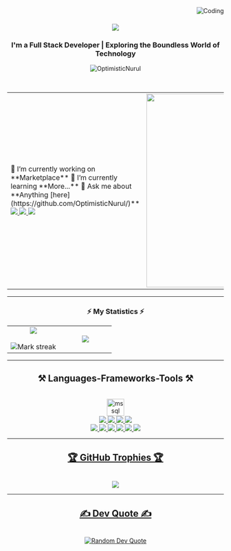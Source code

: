 <div align="center">
    <div align="center">
        <img align="right" alt="Coding"  src="https://github.com/OptimisticNurul/OptimisticNurul/blob/main/Kazi%20Md%20Nurul%20Islam.gif">
    </div>
</div>
<!-- Kazi Md Nurul Islam (OptimisticNurul) -->

<h1 align="center">
    <img src="https://readme-typing-svg.herokuapp.com/?font=Righteous&size=35&center=true&vCenter=true&width=500&height=70&duration=4000&lines=Hi+There!+👋;+I'm+Kazi+Md+Nurul+Islam!;" />
</h1>
<!-- Kazi Md Nurul Islam (OptimisticNurul) -->
<h3 align="center">I'm a Full Stack Developer | Exploring the Boundless World of Technology</h3>
<p align="center"> <img src="https://komarev.com/ghpvc/?username=OptimisticNurul&label=Profile%20views&color=0e75b6&style=flat" alt="OptimisticNurul" /> </p>
<br/>
<!-- Kazi Md Nurul Islam (OptimisticNurul) -->

<table align="center">
<tr border="none">
<td width="50%" align="left">
<!-- Kazi Md Nurul Islam (OptimisticNurul) -->
🔭 I’m currently working on **Marketplace**
<!-- Kazi Md Nurul Islam (OptimisticNurul) -->
🌱 I’m currently learning **More...**
<!-- Kazi Md Nurul Islam (OptimisticNurul) -->
💬 Ask me about **Anything [here](https://github.com/OptimisticNurul/)**
<!-- Kazi Md Nurul Islam (OptimisticNurul) -->

  <a href="mailto:info.optimisticnurul@gmail.com">
    <img src="https://img.shields.io/badge/Gmail-333333?style=for-the-badge&logo=gmail&logoColor=red" />
  </a>
  <a href="https://www.linkedin.com/in/optimisticnurul/" target="_blank">
    <img src="https://img.shields.io/badge/LinkedIn-0077B5?style=for-the-badge&logo=linkedin&logoColor=white" target="_blank" />
  </a>
  <a href="https://github.com/OptimisticNurul/" target="_blank">
     <img src="https://img.shields.io/badge/Portfolio-FF5722?style=for-the-badge&logo=todoist&logoColor=white" target="_blank" /> <!-- sqlite, safari, google-chrome are other good icon options -->
  </a>
<!-- Kazi Md Nurul Islam (OptimisticNurul) -->

</td>
<td width="50%" align="center">
<!-- Kazi Md Nurul Islam (OptimisticNurul) -->
  <img align="center" alt="Coding" width="450" src="https://repository-images.githubusercontent.com/588181932/e36ec678-7984-4cdd-8e4c-a3932772ff8e">

  
  </td>
</tr>
</table>
<!-- Kazi Md Nurul Islam (OptimisticNurul) -->
<hr/>

<h3 align="center">⚡ My Statistics ⚡</h3>
<p align="center">
<table align="center">
<tr border="none">
<td width="50%" align="center">
  <!-- Kazi Md Nurul Islam (OptimisticNurul) -->
  <img  align="center"  src="https://github-readme-stats.vercel.app/api?username=OptimisticNurul&theme=dark&show_icons=true&count_private=true" />
  <br></br>
  <img  title="🔥 Get streak stats for your profile at git.io/streak-stats" alt="Mark streak" src="https://github-readme-streak-stats.herokuapp.com/?user=OptimisticNurul&theme=dark&hide_border=false" /> 
</td>
<td width="50%" align="center">
<!-- Kazi Md Nurul Islam (OptimisticNurul) -->
  <img  align="center"  src="https://github-readme-stats.anuraghazra1.vercel.app/api/top-langs/?username=OptimisticNurul&theme=dark&hide_border=false&no-bg=true&no-frame=true&langs_count=10"/>
  <!-- Kazi Md Nurul Islam (OptimisticNurul) -->
  </td>
</tr>
</table>
<!-- Kazi Md Nurul Islam (OptimisticNurul) -->

<hr/>
<!-- Kazi Md Nurul Islam (OptimisticNurul) -->
<h2 align="center">⚒️ Languages-Frameworks-Tools ⚒️</h2>
<br/>
<div align="center">
    <a href="https://www.microsoft.com/en-us/sql-server/" target="_blank" rel="noreferrer"> <img src="https://www.svgrepo.com/show/303229/microsoft-sql-server-logo.svg" alt="mssql" width="40" height="40"/> </a> <br>
    <a href="https://www.cprogramming.com/" target="_blank" rel="noreferrer"> <img src="https://skillicons.dev/icons?i=cs" /> </a>
    <a href="https://dotnet.microsoft.com/en-us/" target="_blank" rel="noreferrer"> <img src="https://skillicons.dev/icons?i=dotnet" /> </a>
    <a href="https://nodejs.org" target="_blank" rel="noreferrer"> <img src="https://skillicons.dev/icons?i=nodejs" /> </a>
    <a href="https://www.typescriptlang.org/" target="_blank" rel="noreferrer"> <img src="https://skillicons.dev/icons?i=typescript" /> </a> <br>
    <a href="https://www.w3.org/html/" target="_blank" rel="noreferrer"> <img src="https://skillicons.dev/icons?i=html" /> </a>
    <a href="https://www.w3schools.com/css/" target="_blank" rel="noreferrer"> <img src="https://skillicons.dev/icons?i=css" /> </a>
    <a href="https://www.javascript.com/" target="_blank" rel="noreferrer"> <img src="https://skillicons.dev/icons?i=javascript" /> </a>
    <a href="https://angular.io/" target="_blank" rel="noreferrer"> <img src="https://skillicons.dev/icons?i=angular" /> </a>
    <a href="https://react.dev/" target="_blank" rel="noreferrer"> <img src="https://skillicons.dev/icons?i=react" /> </a>
    <a href="https://getbootstrap.com/" target="_blank" rel="noreferrer"> <img src="https://skillicons.dev/icons?i=bootstrap" /><br>
</div>
<!-- Kazi Md Nurul Islam (OptimisticNurul) -->
    
<hr/>
<!-- Kazi Md Nurul Islam (OptimisticNurul) -->
<div align="center">
    <h2>🏆 GitHub Trophies 🏆</h2>
    <br/>
    <div style="display: inline-block;">
        <img src="https://github-profile-trophy.vercel.app/?username=OptimisticNurul&theme=juicyfresh&no-frame=false&no-bg=false&margin-w=4">
    </div>
</div>
<!-- Kazi Md Nurul Islam (OptimisticNurul) -->
<hr/>
<!-- Kazi Md Nurul Islam (OptimisticNurul) -->
<div align="center">
    <h2>✍️ Dev Quote ✍️</h2>
    <br/>
    <img src="https://quotes-github-readme.vercel.app/api?type=horizontal&theme=radical" alt="Random Dev Quote"/>
</div>
<!-- Kazi Md Nurul Islam (OptimisticNurul) -->

